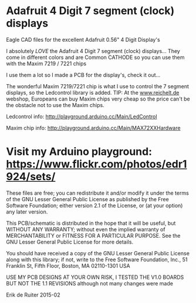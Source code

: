 # Adafruit 4 Digit 7 segment (clock) displays
Eagle CAD files for the excellent Adafruit 0.56" 4 Digit Display's

I absolutely *LOVE* the Adafruit 4 Digit 7 segment (clock) displays...
They come in different colors and are Common CATHODE so you can use them with the Maxim 7219 / 7221 chips

I use them a lot so I made a PCB for the display's, check it out...


The wonderful Maxim 7219/7221 chip is what I use to control the 7 segment displays, so the Ledcontrol library is added. TIP: At the www.reichelt.de webshop, Europeans can buy Maxim chips very cheap so the price can't be the obstacle not to use the Maxim chips.


Ledcontrol info: http://playground.arduino.cc/Main/LedControl

Maxim chip info: http://playground.arduino.cc/Main/MAX72XXHardware

Visit my Arduino playground: https://www.flickr.com/photos/edr1924/sets/
============================================================================================================

These files are free; you can redistribute it and/or modify it under the terms of the GNU Lesser General Public License as published by the Free Software Foundation; either version 2.1 of the License, or (at your option) any later version.

This PCB/schematic is distributed in the hope that it will be useful, but WITHOUT ANY WARRANTY; without even the implied warranty of MERCHANTABILITY or FITNESS FOR A PARTICULAR PURPOSE. See the GNU Lesser General Public License for more details.

You should have received a copy of the GNU Lesser General Public License along with this library; if not, write to the Free Software Foundation, Inc., 51 Franklin St, Fifth Floor, Boston, MA 02110-1301 USA

USE MY PCB DESIGNS AT YOUR OWN RISK, 
I TESTED THE V1.0 BOARDS BUT NOT THE 1.1 REVISIONS although not many changes were made

Erik de Ruiter 2015-02
